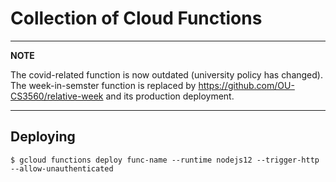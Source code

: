 # Collection of Cloud Functions

---
**NOTE**

The covid-related function is now outdated (university policy has changed). The week-in-semster function is replaced by https://github.com/OU-CS3560/relative-week and its production deployment.

---

## Deploying

``` console
$ gcloud functions deploy func-name --runtime nodejs12 --trigger-http --allow-unauthenticated
```
